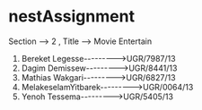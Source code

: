 # nestAssignment
Section --> 2 , Title --> Movie Entertain      
1. Bereket Legesse--------->UGR/7987/13             
2. Dagim Demissew--------->UGR/8441/13             
3. Mathias Wakgari--------->UGR/6827/13             
4. MelakeselamYitbarek--------->UGR/0064/13        
5. Yenoh Tessema--------->UGR/5405/13         

